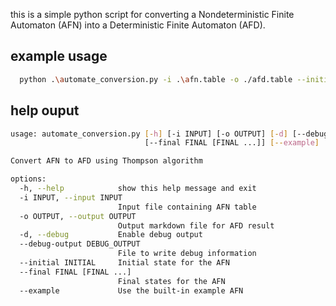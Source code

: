 this is a simple python script for converting a Nondeterministic Finite Automaton (AFN) into a Deterministic Finite Automaton (AFD).

## example usage

```sh
  python .\automate_conversion.py -i .\afn.table -o ./afd.table --initial 1 --final 6   
```

## help ouput
```sh
usage: automate_conversion.py [-h] [-i INPUT] [-o OUTPUT] [-d] [--debug-output DEBUG_OUTPUT] [--initial INITIAL]
                              [--final FINAL [FINAL ...]] [--example]

Convert AFN to AFD using Thompson algorithm

options:
  -h, --help            show this help message and exit
  -i INPUT, --input INPUT
                        Input file containing AFN table
  -o OUTPUT, --output OUTPUT
                        Output markdown file for AFD result
  -d, --debug           Enable debug output
  --debug-output DEBUG_OUTPUT
                        File to write debug information
  --initial INITIAL     Initial state for the AFN
  --final FINAL [FINAL ...]
                        Final states for the AFN
  --example             Use the built-in example AFN
```
